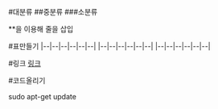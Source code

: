 #대분류
##중분류
###소분류

**을 이용해 줄을 삽입

#표만들기
|--|--|--|--|--|--|
|--|--|--|--|--|--|
|--|--|--|--|--|--|

#링크
[링크](https://docs.docker.com/engine/install/centos/)

#코드올리기

  sudo apt-get update
